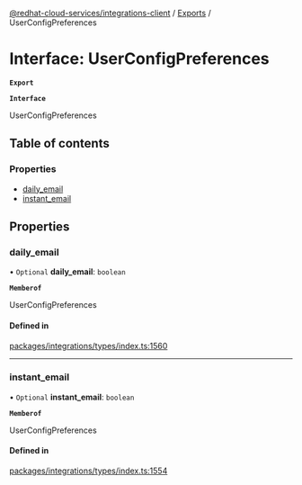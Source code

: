 [@redhat-cloud-services/integrations-client](../README.md) / [Exports](../modules.md) / UserConfigPreferences

# Interface: UserConfigPreferences

**`Export`**

**`Interface`**

UserConfigPreferences

## Table of contents

### Properties

- [daily\_email](UserConfigPreferences.md#daily_email)
- [instant\_email](UserConfigPreferences.md#instant_email)

## Properties

### daily\_email

• `Optional` **daily\_email**: `boolean`

**`Memberof`**

UserConfigPreferences

#### Defined in

[packages/integrations/types/index.ts:1560](https://github.com/RedHatInsights/javascript-clients/blob/master/packages/integrations/types/index.ts#L1560)

___

### instant\_email

• `Optional` **instant\_email**: `boolean`

**`Memberof`**

UserConfigPreferences

#### Defined in

[packages/integrations/types/index.ts:1554](https://github.com/RedHatInsights/javascript-clients/blob/master/packages/integrations/types/index.ts#L1554)
